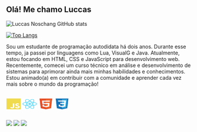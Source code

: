 ## Olá! Me chamo Luccas

![Luccas Noschang GitHub stats](https://github-readme-stats.vercel.app/api?username=luccasnoschang&hide=contribs,prs&show_icons=true&theme=tokyonight)

[![Top Langs](https://github-readme-stats.vercel.app/api/top-langs/?username=luccasnoschang&hide_progress=true&theme=tokyonight&)](https://github.com/luccasnoschang/github-readme-stats&theme=tokyonight)

Sou um estudante de programação autodidata há dois anos. Durante esse tempo, ja passei por linguagens como Lua, VisualG e Java. Atualmente, estou focando em HTML, CSS e JavaScript para desenvolvimento web. Recentemente, comecei um curso técnico em análise e desenvolvimento de sistemas para aprimorar ainda mais minhas habilidades e conhecimentos. Estou animado(a) em contribuir com a comunidade e aprender cada vez mais sobre o mundo da programação!

<div style="display: inline_block">
<br>
  <img align="center" alt="Js" height="30" width="40" src="https://raw.githubusercontent.com/devicons/devicon/master/icons/javascript/javascript-plain.svg">
  <img align="center" alt="React" height="30" width="40" src="https://raw.githubusercontent.com/devicons/devicon/master/icons/react/react-original.svg">
  <img align="center" alt="HTML" height="30" width="40" src="https://raw.githubusercontent.com/devicons/devicon/master/icons/html5/html5-original.svg">
  <img align="center" alt="CSS" height="30" width="40" src="https://raw.githubusercontent.com/devicons/devicon/master/icons/css3/css3-original.svg">
</div>

  ##
  
  <div> 
  <a href="https://www.instagram.com/lnoschangl/" target="_blank"><img src="https://img.shields.io/badge/-Instagram-%23E4405F?style=for-the-badge&logo=instagram&logoColor=white" target="_blank"></a>
  <a href = "mailto:Luccas.7noschang@gmail.com"><img src="https://img.shields.io/badge/Gmail-D14836?style=for-the-badge&logo=gmail&logoColor=white"></a>
  <a href="https://www.linkedin.com/in/luccas-noschang-95173220b/" target="_blank"><img src="https://img.shields.io/badge/-LinkedIn-%230077B5?style=for-the-badge&logo=linkedin&logoColor=white" target="_blank"></a> 
</div>


